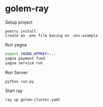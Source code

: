 # golem-ray
Setup project
```bach
poetry install
Create an .env file basing on .env.example
```
Run yagna
```bash
export YAGNA_APPKEY=...
yagna payment fund
yagna service run
```
Run Server
```bash
python run.py
```
Start ray
```bash
ray up golem-cluster.yaml
```
